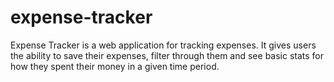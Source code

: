 # expense-tracker
Expense Tracker is a web application for tracking expenses. It gives users the ability to save their expenses, filter through them and see basic stats for how they spent their money in a given time period.
